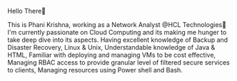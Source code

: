 Hello There:wave:

This is Phani Krishna, working as a Network Analyst @HCL Technologies🙂
I'm currently passionate on Cloud Computing and its making me hunger to take deep dive into its aspects. Having excellent knowledge of Backup and Disaster Recovery, Linux & Unix, Understandable knowledge of Java & HTML, Familiar with deploying and managing VMs to be cost effective, Managing RBAC access to provide granular level of filtered secure services to clients, Managing resources using Power shell and Bash.
<script type="text/javascript" src="https://platform.linkedin.com/badges/js/profile.js" async defer></script>
